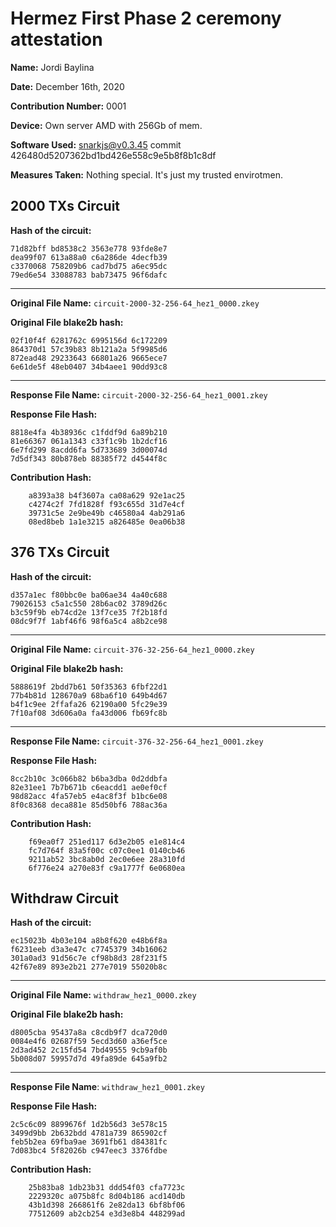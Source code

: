 # Hermez First Phase 2 ceremony attestation

**Name:**    Jordi Baylina

**Date:**    December 16th, 2020

**Contribution Number:**    0001

**Device:** Own server AMD with 256Gb of mem.

**Software Used:** snarkjs@v0.3.45 commit 426480d5207362bd1bd426e558c9e5b8f8b1c8df

**Measures Taken:** Nothing special. It's just my trusted envirotmen.


## 2000 TXs Circuit
**Hash of the circuit:**
````
71d82bff bd8538c2 3563e778 93fde8e7
dea99f07 613a88a0 c6a286de 4decfb39
c3370068 758209b6 cad7bd75 a6ec95dc
79ed6e54 33088783 bab73475 96f6dafc
````

---

**Original File Name:** `circuit-2000-32-256-64_hez1_0000.zkey`

**Original File blake2b hash:**
````
02f10f4f 6281762c 6995156d 6c172209
864370d1 57c39b83 8b121a2a 5f9985d6
872ead48 29233643 66801a26 9665ece7
6e61de5f 48eb0407 34b4aee1 90dd93c8
````
---

**Response File Name:** `circuit-2000-32-256-64_hez1_0001.zkey`

**Response File Hash:**
````
8818e4fa 4b38936c c1fddf9d 6a89b210
81e66367 061a1343 c33f1c9b 1b2dcf16
6e7fd299 8acdd6fa 5d733689 3d00074d
7d5df343 80b878eb 88385f72 d4544f8c
````

**Contribution Hash:**
````
    a8393a38 b4f3607a ca08a629 92e1ac25
    c4274c2f 7fd1828f f93c655d 31d7e4cf
    39731c5e 2e9be49b c46580a4 4ab291a6
    08ed8beb 1a1e3215 a826485e 0ea06b38
````

## 376 TXs Circuit
**Hash of the circuit:**
````
d357a1ec f80bbc0e ba06ae34 4a40c688
79026153 c5a1c550 28b6ac02 3789d26c
b3c59f9b eb74cd2e 13f7ce35 7f2b18fd
08dc9f7f 1abf46f6 98f6a5c4 a8b2ce98
````

---

**Original File Name:** `circuit-376-32-256-64_hez1_0000.zkey`

**Original File blake2b hash:**
````
5888619f 2bdd7b61 50f35363 6fbf22d1
77b4b81d 128670a9 68ba6f10 649b4d67
b4f1c9ee 2ffafa26 62190a00 5fc29e39
7f10af08 3d606a0a fa43d006 fb69fc8b
````
---

**Response File Name:** `circuit-376-32-256-64_hez1_0001.zkey`

**Response File Hash:**
````
8cc2b10c 3c066b82 b6ba3dba 0d2ddbfa
82e31ee1 7b7b671b c6eacdd1 ae0ef0cf
98d82acc 4fa57eb5 e4ac8f3f b1bc6e08
8f0c8368 deca881e 85d50bf6 788ac36a
````

**Contribution Hash:**
````
    f69ea0f7 251ed117 6d3e2b05 e1e814c4
    fc7d764f 83a5f00c c07c0ee1 0140cb46
    9211ab52 3bc8ab0d 2ec0e6ee 28a310fd
    6f776e24 a270e83f c9a1777f 6e0680ea
````


## Withdraw Circuit
**Hash of the circuit:**
````
ec15023b 4b03e104 a8b8f620 e48b6f8a
f6231eeb d3a3e47c c7745379 34b16062
301a0ad3 91d56c7e cf98b8d3 28f231f5
42f67e89 893e2b21 277e7019 55020b8c
````

---

**Original File Name:** `withdraw_hez1_0000.zkey`

**Original File blake2b hash:**
````
d8005cba 95437a8a c8cdb9f7 dca720d0
0084e4f6 02687f59 5ecd3d60 a36ef5ce
2d3ad452 2c15fd54 7bd49555 9cb9af0b
5b008d07 59957d7d 49fa89de 645a9fb2
````
---

**Response File Name**: `withdraw_hez1_0001.zkey`

**Response File Hash:**
````
2c5c6c09 8899676f 1d2b56d3 3e578c15
3499d9bb 2b632bdd 4781a739 865902cf
feb5b2ea 69fba9ae 3691fb61 d84381fc
7d083bc4 5f82026b c947eec3 3376fdbe
````

**Contribution Hash:**
````
    25b83ba8 1db23b31 ddd54f03 cfa7723c
    2229320c a075b8fc 8d04b186 acd140db
    43b1d398 266861f6 2e82da13 6bf8bf06
    77512609 ab2cb254 e3d3e8b4 448299ad
````






